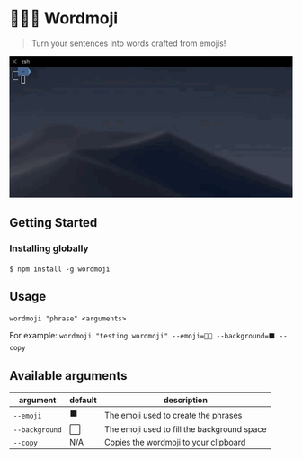 # 🧙🏼‍♂️ Wordmoji
> Turn your sentences into words crafted from emojis!

![How to use Wordmoji](docs/usage.gif "A simple example using basic arguments")

## Getting Started

### Installing globally
`$ npm install -g wordmoji`

## Usage

`wordmoji "phrase" <arguments>`

For example:
`wordmoji "testing wordmoji" --emoji=󠁧󠁢󠁥󠁮󠁧👍🏼 --background=⬛️ --copy`

## Available arguments

| argument | default | description |
| --- | --- | --- |
| `--emoji` | ⬛️ | The emoji used to create the phrases |
| `--background` | ⬜️ | The emoji used to fill the background space |
| `--copy` | N/A | Copies the wordmoji to your clipboard |